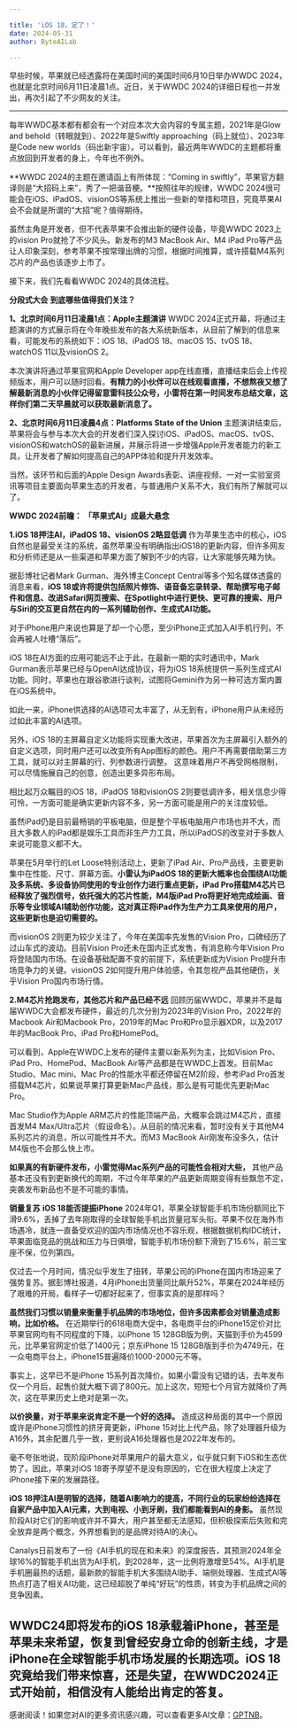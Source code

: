 ```yaml
---

title: 'iOS 18，定了！'
date: 2024-05-31
author: ByteAILab

---
```


早些时候，苹果就已经透露将在美国时间的美国时间6月10日举办WWDC 2024，也就是北京时间6月11日凌晨1点。近日，关于WWDC 2024的详细日程也一并发出，再次引起了不少网友的关注。

---


每年WWDC基本都有都会有一个对应本次大会内容的专属主题，2021年是Glow and behold（转眼就到）、2022年是Swiftly approaching（码上就位）、2023年是Code new worlds（码出新宇宙）。可以看到，最近两年WWDC的主题都将重点放回到开发者的身上，今年也不例外。

**WWDC 2024的主题在邀请函上有所体现：“Coming in swiftly”，苹果官方翻译则是“大招码上来”，秀了一把谐音梗。**按照往年的规律，WWDC 2024很可能会在iOS、iPadOS、visionOS等系统上推出一些新的举措和项目，究竟苹果AI会不会就是所谓的“大招”呢？值得期待。

虽然主角是开发者，但不代表苹果不会推出新的硬件设备，毕竟WWDC 2023上的vision Pro就抢了不少风头。新发布的M3 MacBook Air、M4 iPad Pro等产品让人印象深刻，参考苹果不按常理出牌的习惯，根据时间推算，或许搭载M4系列芯片的产品也该逐步上市了。

接下来，我们先看看WWDC 2024的具体流程。

**分段式大会**
**到底哪些值得我们关注？**

**1、北京时间6月11日凌晨1点：Apple主题演讲**
WWDC 2024正式开幕，将通过主题演讲的方式展示将在今年晚些发布的各大系统新版本，从目前了解到的信息来看，可能发布的系统如下：iOS 18、iPadOS 18、macOS 15、tvOS 18、watchOS 11以及visionOS 2。

本次演讲将通过苹果官网和Apple Developer app在线直播，直播结束后会上传视频版本，用户可以随时回看。**有精力的小伙伴可以在线观看直播，不想熬夜又想了解最新消息的小伙伴记得留意雷科技公众号，小雷将在第一时间发布总结文章，这样你们第二天早晨就可以获取最新消息了。**

**2、北京时间6月11日凌晨4点：Platforms State of the Union**
主题演讲结束后，苹果将会与参与本次大会的开发者们深入探讨iOS、iPadOS、macOS、tvOS、visionOS和watchOS的最新进展，并展示将进一步增强Apple开发者能力的新工具，让开发者了解如何提高自己的APP体验和提升开发效率。 

当然，该环节和后面的Apple Design Awards表彰、讲座视频、一对一实验室资讯等项目主要面向苹果生态的开发者，与普通用户关系不大，我们有所了解就可以了。

**WWDC 2024前瞻：**
**「苹果式AI」成最大悬念**

**1.iOS 18押注AI，iPadOS 18、visionOS 2略显低调**
作为苹果生态中的核心，iOS自然也是最受关注的系统，虽然苹果没有明确指出iOS18的更新内容，但许多网友和分析师还是从一些渠道和苹果方面了解到不少的内容，让大家能够先睹为快。

据彭博社记者Mark Gurman、海外博主Concept Central等多个知名媒体透露的消息来看，**iOS 18或许将提供包括照片修饰、语音备忘录转录、帮助撰写电子邮件和信息、改进Safari网页搜索、在Spotlight中进行更快、更可靠的搜索、用户与Siri的交互更自然在内的一系列辅助创作、生成式AI功能。**

对于iPhone用户来说也算是了却一个心愿，至少iPhone正式加入AI手机行列，不会再被人吐槽“落后”。

iOS 18在AI方面的应用可能远不止于此，在最新一期的实时通讯中，Mark Gurman表示苹果已经与OpenAI达成协议，将为iOS 18系统提供一系列生成式AI功能。同时，苹果也在跟谷歌进行谈判，试图将Gemini作为另一种可选方案内置在iOS系统中。

如此一来，iPhone供选择的AI选项可太丰富了，从无到有，iPhone用户从未经历过如此丰富的AI选项。

另外，iOS 18的主屏幕自定义功能将实现重大改进，苹果首次为主屏幕引入额外的自定义选项，同时用户还可以改变所有App图标的颜色。用户不再需要借助第三方工具，就可以对主屏幕的行、列参数进行调整。 这意味着用户不再受网格限制，可以尽情施展自己的创意，创造出更多异形布局。

相比起万众瞩目的iOS 18，iPadOS 18和visionOS 2则要低调许多，相关信息少得可怜，一方面可能是确实更新内容不多，另一方面可能是用户的关注度较低。

虽然iPad仍是目前最畅销的平板电脑，但是整个平板电脑用户市场也并不大，而且大多数人的iPad都是娱乐工具而非生产力工具，所以iPadOS的改变对于多数人来说可能意义都不大。

苹果在5月举行的Let Loose特别活动上，更新了iPad Air、Pro产品线，主要更新集中在性能、尺寸、屏幕方面。**小雷认为iPadOS 18的更新大概率也会围绕AI功能及多系统、多设备协同使用的专业创作力进行重点更新，iPad Pro搭载M4芯片已经释放了强烈信号，依托强大的芯片性能，M4版iPad Pro将更好地完成绘画、音乐等专业领域AI辅助创作功能，这对真正将iPad作为生产力工具来使用的用户，这些更新也是迫切需要的。**

而visionOS 2则更为较少关注了，今年在美国率先发售的Vision Pro，口碑经历了过山车式的波动。目前Vision Pro还未在国内正式发售，有消息称今年Vision Pro将登陆国内市场。在设备基础配置不变的前提下，系统更新成为Vision Pro提升市场竞争力的关键。visionOS 2如何提升用户体验感，令其忽视产品其他硬伤，关乎Vision Pro国内市场行情。

**2.M4芯片抢跑发布，其他芯片和产品已经不远**
回顾历届WWDC，苹果并不是每届WWDC大会都发布硬件，最近的几次分别为2023年的Vision Pro，2022年的Macbook Air和Macbook Pro，2019年的Mac Pro和Pro显示器XDR，以及2017年的MacBook Pro、iPad Pro和HomePod。

可以看到，Apple在WWDC上发布的硬件主要以新系列为主，比如Vision Pro、iPad Pro、HomePod、MacBook Air等产品都是在WWDC上首发。目前Mac Studio、Mac mini、Mac Pro的性能水平都还停留在M2阶段，参考iPad Pro首发搭载M4芯片，如果说苹果打算更新Mac产品线，那么是有可能优先更新Mac Pro。

Mac Studio作为Apple ARM芯片的性能顶端产品，大概率会跳过M4芯片，直接首发M4 Max/Ultra芯片（假设命名）。从目前的情况来看，暂时没有关于其他M4系列芯片的消息，所以可能性并不大。而M3 MacBook Air刚发布没多久，估计M4版也不会那么快上市。

**如果真的有新硬件发布，小雷觉得Mac系列产品的可能性会相对大些，** 其他产品基本还没有到更新换代的周期，不过今年苹果的产品更新周期变得有些飘忽不定，突袭发布新品也不是不可能的事情。

**销量复苏**
**iOS 18能否提振iPhone**
2024年Q1，苹果全球智能手机市场份额同比下滑9.6%，丢掉了去年刚取得的全球智能手机出货量冠军头衔。苹果不仅在海外市场遇冷，就连一直备受欢迎的国内市场情况也不容乐观，根据数据机构IDC统计，苹果面临竞品的挑战和压力与日俱增，智能手机市场份额下滑到了15.6%，前三宝座不保，位列第四。

仅过去一个月时间，情况似乎发生了扭转，苹果公司的iPhone在国内市场迎来了强势复苏。据彭博社报道，4月iPhone出货量同比飙升52%，苹果在2024年经历了艰难的开局，看样子一切都好起来了，但事实真的是那样吗？

**虽然我们习惯以销量来衡量手机品牌的市场地位，但许多因素都会对销量造成影响，比如价格。** 在近期举行的618电商大促中，各电商平台的iPhone15定价对比苹果官网均有不同程度的下降，以iPhone 15 128GB版为例，天猫到手价为4599元，比苹果官网定价低了1400元；京东iPhone 15 128GB版到手价为4749元，在一众电商平台上，iPhone15普遍降价1000-2000元不等。

事实上，这早已不是iPhone 15系列首次降价。如果小雷没有记错的话，去年发布仅一个月后，起售价就大概下调了800元。加上这次，短短七个月官方就降价了两次，这在苹果历史上绝对是第一次。

**以价换量，对于苹果来说肯定不是一个好的选择。** 造成这种局面的其中一个原因或许是iPhone习惯性的挤牙膏更新，iPhone 15对比上代产品，除了处理器升级为A16外，其余配置几乎一致，更别说A16处理器也是2022年发布的。

毫不夸张地说，现阶段iPhone对苹果用户的最大意义，似乎就只剩下iOS和生态优势了。因此，苹果对iOS 18寄予厚望不是没有原因的，它在很大程度上决定了iPhone接下来的发展路径。

**iOS 18押注AI是明智的选择，随着AI影响力的提高，不同行业的玩家纷纷选择在自家产品中加入AI元素，大到电视、小到牙刷，我们都能看到AI的身影。** 虽然现阶段AI对它们的影响或许并不算大，用户甚至都无法感知，但积极探索后失败和完全放弃是两个概念，外界想看到的是品牌对待AI的决心。

Canalys日前发布了一份《AI手机的现在和未来》的深度报告，其预测2024年全球16%的智能手机出货为AI手机，到2028年，这一比例将激增至54%。AI手机是手机圈最热的话题，最新款的智能手机大多围绕AI助手、端侧处理器、生成式AI等热点打造了相关AI功能，这已经超脱了单纯“好玩”的性质，转变为手机品牌之间的竞争因素。

WWDC24即将发布的iOS 18承载着iPhone，甚至是苹果未来希望，恢复到曾经安身立命的创新主线，才是iPhone在全球智能手机市场发展的长期选项。iOS 18究竟给我们带来惊喜，还是失望，在WWDC2024正式开始前，相信没有人能给出肯定的答复。
---
感谢阅读！如果您对AI的更多资讯感兴趣，可以查看更多AI文章：[GPTNB](https://gptnb.com)。